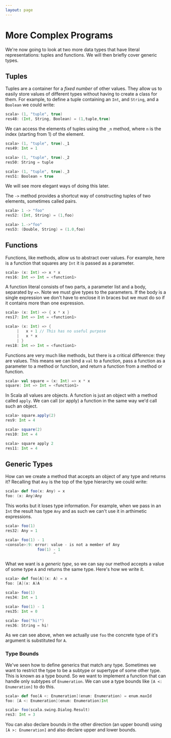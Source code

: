 ```yaml
---
layout: page
---
```


# More Complex Programs

We're now going to look at two more data types that have literal representations: tuples and functions. We will then briefly cover generic types.

## Tuples

Tuples are a container for a *fixed number* of other values. They allow us to easily store values of different types without having to create a class for them. For example, to define a tuple containing an `Int`, and `String`, and a `Boolean` we could write:

```scala
scala> (1, "tuple", true)
res48: (Int, String, Boolean) = (1,tuple,true)
```

We can access the elements of tuples using the `_n` method, where `n` is the index (starting from 1) of the element.

```scala
scala> (1, "tuple", true)._1
res49: Int = 1

scala> (1, "tuple", true)._2
res50: String = tuple

scala> (1, "tuple", true)._3
res51: Boolean = true
```

We will see more elegant ways of doing this later.

The `->` method provides a shortcut way of constructing tuples of two elements, sometimes called pairs.

```scala
scala> 1 -> "foo"
res52: (Int, String) = (1,foo)

scala> 1.->"foo"
res53: (Double, String) = (1.0,foo)
```

## Functions

Functions, like methods, allow us to abstract over values. For example, here is a function that squares any `Int` it is passed as a parameter.

```scala
scala> (x: Int) => x * x
res16: Int => Int = <function1>
```

A function literal consists of two parts, a parameter list and a body, separated by `=>`. Note we must give types to the parameters. If the body is a single expression we don't have to enclose it in braces but we must do so if it contains more than one expression.

```scala
scala> (x: Int) => { x * x }
res17: Int => Int = <function1>

scala> (x: Int) => {
     |   x + 1 // This has no useful purpose
     |   x * x
     | }
res18: Int => Int = <function1>
```

Functions are very much like methods, but there is a critical difference: they are values. This means we can bind a `val` to a function, pass a function as a parameter to a method or function, and return a function from a method or function.

```scala
scala> val square = (x: Int) => x * x
square: Int => Int = <function1>
```

In Scala all values are objects. A function is just an object with a method called `apply`. We can call (or apply) a function in the same way we'd call such an object.

```scala
scala> square.apply(2)
res9: Int = 4

scala> square(2)
res10: Int = 4

scala> square apply 2
res11: Int = 4
```


## Generic Types

How can we create a method that accepts an object of any type and returns it? Recalling that `Any` is the top of the type hierarchy we could write:

```scala
scala> def foo(x: Any) = x
foo: (x: Any)Any
```

This works but it loses type information. For example, when we pass in an `Int` the result has type `Any` and as such we can't use it in arthimetic expressions.

```scala
scala> foo(1)
res32: Any = 1

scala> foo(1) - 1
<console>:9: error: value - is not a member of Any
              foo(1) - 1
                     ^
```

What we want is a *generic type*, so we can say our method accepts a value of some type `A` and returns the same type. Here's how we write it.

```scala
scala> def foo[A](x: A) = x
foo: [A](x: A)A

scala> foo(1)
res34: Int = 1

scala> foo(1) - 1
res35: Int = 0

scala> foo("hi!")
res36: String = hi!
```

As we can see above, when we actually use `foo` the concrete type of it's argument is substituted for `A`.

### Type Bounds

We've seen how to define generics that match any type. Sometimes we want to restrict the type to be a subtype or supertype of some other type. This is known as a type bound. So we want to implement a function that can handle only subtypes of `Enumeration`. We can use a type bounds like `[A <: Enumeration]` to do this.

```scala
scala> def foo[A <: Enumeration](enum: Enumeration) = enum.maxId
foo: [A <: Enumeration](enum: Enumeration)Int

scala> foo(scala.swing.Dialog.Result)
res3: Int = 3
```

You can also declare bounds in the other direction (an upper bound) using `[A >: Enumeration]` and also declare upper and lower bounds.
